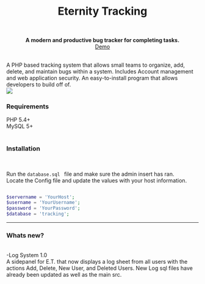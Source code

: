 
<h1 align="center">Eternity Tracking</h1> <br>
<p align="center">
<b>A modern and productive bug tracker for completing tasks.</b><br>
<a href="https://eternity-tracking.000webhostapp.com/ET/index.php">Demo</a>
</p><br>
A PHP based tracking system that allows small teams to organize, add, delete, and maintain bugs within a system. Includes Account management and web application security. An easy-to-install program that allows developers to build off of.<br>
<a href="http://tinypic.com?ref=2q9jm0h" target="_blank"><img src="http://i65.tinypic.com/2q9jm0h.png" border="0" ></a><br>
<h3>Requirements</h3>
PHP 5.4+ <br>
MySQL 5+<br>
<br>

<h3>Installation</h3><br>


Run the `database.sql ` file and make sure the admin insert has ran.<br>
Locate the Config file and update the values with your host information.<br>


```php

$servername = 'YourHost';
$username = 'YourUsername';
$password = 'YourPassword';
$database = 'tracking';

```
<hr>
<h3>Whats new?</h3><br>
-Log System 1.0 <br>
A sidepanel for E.T. that now displays a log sheet from all users with the actions Add, Delete, New User, and Deleted Users. New Log sql files have already been updated as well as the main src. 
